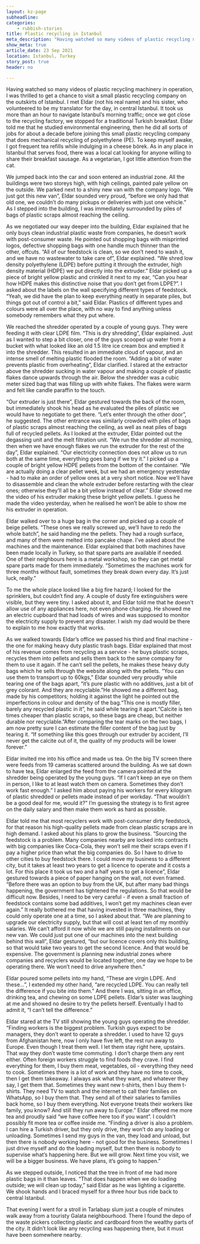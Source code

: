 ```yaml
---
layout: kz-page
subheadline: 
categories:
    - rubbish-stories
title: Plastic recycling in Istanbul
meta_description: "Having watched so many videos of plastic recycling machinery in operation, I was thrilled to get a chance to visit a small plastic recycling company on the outskirts of Istanbul. I met Eldar (not his real name) and his sister, who volunteered to be my translator for the day, in central Istanbul. It took us more than an hour to navigate Istanbul’s morning traffic; once we got close to the recycling factory, we stopped for a traditional Turkish breakfast."
show_meta: true
article_date: 23 Sep 2021
location: Istanbul, Turkey
story_post: true
header: no

---
```


Having watched so many videos of plastic recycling machinery in operation, I was thrilled to get a chance to visit a small plastic recycling company on the outskirts of Istanbul. I met Eldar (not his real name) and his sister, who volunteered to be my translator for the day, in central Istanbul. It took us more than an hour to navigate Istanbul’s morning traffic; once we got close to the recycling factory, we stopped for a traditional Turkish breakfast. Eldar told me that he studied environmental engineering, then he did all sorts of jobs for about a decade before joining this small plastic recycling company that does mechanical recycling of polyethylene (PE). To keep myself awake, I got frequent tea refills while indulging in a cheese börek. As in any place in Istanbul that serves food, there was a local cat looking for anyone willing to share their breakfast sausage. As a vegetarian, I got little attention from the cat.

We jumped back into the car and soon entered an industrial zone. All the buildings were two storeys high, with high ceilings, painted pale yellow on the outside. We parked next to a shiny new van with the company logo. “We just got this new van”, Eldar sounded very proud, “before we only had that old one, we couldn’t do many pickups or deliveries with just one vehicle.” As I stepped into the building, I was immediately surrounded by piles of bags of plastic scraps almost reaching the ceiling.

As we negotiated our way deeper into the building, Eldar explained that he only buys clean industrial plastic waste from companies, he doesn’t work with post-consumer waste. He pointed out shopping bags with misprinted logos, defective shopping bags with one handle much thinner than the other, offcuts. “All of our feedstock is clean, so we don’t need to wash it, and we have no wastewater to take care of”, Eldar explained. “We shred low density polyethylene (LDPE) before putting it through the extruder, high density material (HDPE) we put directly into the extruder.” Eldar picked up a piece of bright yellow plastic and crinkled it next to my ear, “Can you hear how HDPE makes this distinctive noise that you don’t get from LDPE?”. I asked about the labels on the wall specifying different types of feedstock. “Yeah, we did have the plan to keep everything neatly in separate piles, but things got out of control a bit,” said Eldar. Plastics of different types and colours were all over the place, with no way to find anything unless somebody remembers what they put where.

We reached the shredder operated by a couple of young guys. They were feeding it with clear LDPE film. “This is dry shredding”, Eldar explained. Just as I wanted to step a bit closer, one of the guys scooped up water from a bucket with what looked like an old 1.5 litre ice cream box and emptied it into the shredder. This resulted in an immediate cloud of vapour, and an intense smell of melting plastic flooded the room. “Adding a bit of water prevents plastic from overheating”, Eldar clarified. I stared at the extractor above the shredder sucking in water vapour and making a couple of plastic flakes dance upwards through the air. Below the shredder was a cubic meter sized bag that was filling up with white flakes. The flakes were warm and felt like candle paraffin to the touch.

“Our extruder is just there”, Eldar gestured towards the back of the room, but immediately shook his head as he evaluated the piles of plastic we would have to negotiate to get there. “Let’s enter through the other door”, he suggested. The other entrance was similarly crowded with piles of bags of plastic scraps almost reaching the ceiling, as well as neat piles of bags full of recycled pellets. As I looked at the extruder, Eldar pointed out the degassing unit and the melt filtration unit. “We run the shredder all morning, then when we have enough flakes we run the extruder for the rest of the day”, Eldar explained. “Our electricity connection does not allow us to run both at the same time, everything goes bang if we try it.” I picked up a couple of bright yellow HDPE pellets from the bottom of the container. “We are actually doing a clear pellet week, but we had an emergency yesterday - had to make an order of yellow ones at a very short notice. Now we’ll have to disassemble and clean the whole extruder before restarting with the clear ones; otherwise they’ll all be a bit yellow instead of clear.” Eldar showed me the video of his extruder making these bright yellow pellets. I guess he made the video yesterday, when he realised he won’t be able to show me his extruder in operation.

Eldar walked over to a huge bag in the corner and picked up a couple of beige pellets. “These ones we really screwed up, we’ll have to redo the whole batch”, he said handing me the pellets. They had a rough surface, and many of them were melted into pancake chape. I’ve asked about the machines and the maintenance. Eldar explained that both machines have been made locally in Turkey, so that spare parts are available if needed. One of their neighbours here is a metal workshop, so they can get metal spare parts made for them immediately. “Sometimes the machines work for three months without fault, sometimes they break down every day. It’s just luck, really.”

To me the whole place looked like a big fire hazard; I looked for the sprinklers, but couldn’t find any. A couple of dusty fire extinguishers were visible, but they were tiny. I asked about it, and Eldar told me that he doesn't allow use of any appliances here, not even phone charging. He showed me an electric cupboard that had loads of wires and was supposed to monitor the electricity supply to prevent any disaster. I wish my dad would be there to explain to me how exactly that works.

As we walked towards Eldar’s office we passed his third and final machine - the one for making heavy duty plastic trash bags. Eldar explained that most of his revenue comes from recycling as a service - he buys plastic scraps, recycles them into pellets and sells them back to the same company for them to use it again. If he can’t sell the pellets, he makes these heavy duty bags which he sells through the website along with the pellets. “You can use them to transport up to 60kgs,” Eldar sounded very proudly while tearing one of the bags apart, “it’s pure plastic with no additives, just a bit of grey colorant. And they are recyclable.”He showed me a different bag, made by his competitors; holding it against the light he pointed out the imperfections in colour and density of the bag.“This one is mostly filler, barely any recycled plastic in it”, he said while tearing it apart.“Calcite is ten times cheaper than plastic scraps, so these bags are cheap, but neither durable nor recyclable.”After comparing the tear marks on the two bags, I am now pretty sure I can estimate the filler content of the bag just by tearing it. “If something like this goes through our extruder by accident, I’ll never get the calcite out of it, the quality of my products will be lower forever.”

Eldar invited me into his office and made us tea. On the big TV screen there were feeds from 19 cameras scattered around the building. As we sat down to have tea, Eldar enlarged the feed from the camera pointed at the shredder being operated by the young guys. “If I can’t keep an eye on them in person, I like to at least watch them on camera. Sometimes they don’t work fast enough.” I asked him about paying his workers for every kilogram of plastic shredded or pellets made instead of per workday. “That wouldn’t be a good deal for me, would it?” I’m guessing the strategy is to first agree on the daily salary and then make them work as hard as possible.

Eldar told me that most recyclers work with post-consumer dirty feedstock, for that reason his high-quality pellets made from clean plastic scraps are in high demand. I asked about his plans to grow the business. “Sourcing the feedstock is a problem. Many companies nearby are locked into contracts with big companies like Coca-Cola, they won’t sell me their scraps even if I pay a higher price than what the big companies do. So I have to drive to other cities to buy feedstock there. I could move my business to a different city, but it takes at least two years to get a licence to operate and it costs a lot. For this place it took us two and a half years to get a licence”, Eldar gestured towards a piece of paper hanging on the wall, not even framed. “Before there was an option to buy from the UK, but after many bad things happening, the government has tightened the regulations. So that would be difficult now. Besides, I need to be very careful - if even a small fraction of feedstock contains some bad additives, I won’t get my machines clean ever again.” It really bothered me that having invested in three machines, they could only operate one at a time, so I asked about that. “We are planning to upgrade our electricity supply, but that will cost at least ten of my monthly salaries. We can’t afford it now while we are still paying installments on our new van. We could just put one of our machines into the next building behind this wall”, Eldar gestured, “but our licence covers only this building, so that would take two years to get the second licence. And that would be expensive. The government is planning new industrial zones where companies and recyclers would be located together, one day we hope to be operating there. We won’t need to drive anywhere then.”

Eldar poured some pellets into my hand, “These are virgin LDPE. And these…”, I extended my other hand, “are recycled LDPE. You can really tell the difference if you bite into them.” And there I was, sitting in an office, drinking tea, and chewing on some LDPE pellets. Eldar’s sister was laughing at me and showed no desire to try the pellets herself. Eventually I had to admit it, “I can’t tell the difference.”

Eldar stared at the TV still showing the young guys operating the shredder. “Finding workers is the biggest problem. Turkish guys expect to be managers, they don’t want to operate a shredder. I used to have 12 guys from Afghanistan here, now I only have five left, the rest run away to Europe. Even though I treat them well. I let them stay right here, upstairs. That way they don’t waste time commuting. I don’t charge them any rent either. Often foreign workers struggle to find foods they crave. I find everything for them, I buy them meat, vegetables, oil - everything they need to cook. Sometimes there is a lot of work and they have no time to cook, then I get them takeaway. I always ask what they want, and whatever they say, I get them that. Sometimes they want new t-shirts, then I buy them t-shirts. They need TV to watch and the internet to call their families on WhatsApp, so I buy them that. They send all of their salaries to families back home, so I buy them everything. Not everyone treats their workers like family, you know? And still they run away to Europe.” Eldar offered me more tea and proudly said “we have coffee here too if you want”. I couldn’t possibly fit more tea or coffee inside me. “Finding a driver is also a problem. I can hire a Turkish driver, but they only drive, they won’t do any loading or unloading. Sometimes I send my guys in the van, they load and unload, but then there is nobody working here - not good for the business. Sometimes I just drive myself and do the loading myself, but then there is nobody to supervise what’s happening here. But we will grow. Next time you visit, we will be a bigger business. We have plans, it’s going to happen.”

As we stepped outside, I noticed that the tree in front of me had more plastic bags in it than leaves. “That does happen when we do loading outside; we will clean up today,” said Eldar as he was lighting a cigarette. We shook hands and I braced myself for a three hour bus ride back to central Istanbul.

That evening I went for a stroll in Tarlabaşı slum just a couple of minutes walk away from a touristy Galata neighbourhood. There I found the depo of the waste pickers collecting plastic and cardboard from the wealthy parts of the city. It didn’t look like any recycling was happening there, but it must have been somewhere nearby.
